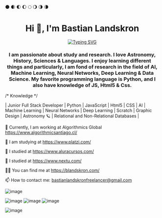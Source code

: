 🌑 🌒 🌓 🌔 🌕 🌖 🌗 🌘

<h1 align="center">Hi 👋, I'm Bastian Landskron</h1>
<div align="center"><a href="https://git.io/typing-svg" target="_blank" ><img src="https://readme-typing-svg.herokuapp.com?font=Fira+Code&pause=1000&color=FFFF00&width=435&lines=Full-Stack+Developer" alt="Typing SVG" /></a></div>



<h3 align="center">I am passionate about study and research. I love Astronomy, History, Sciences & Languages. I enjoy learning different things and particularly, I am fond of research in the field of AI, Machine Learning, Neural Networks, Deep Learning & Data Science. My favorite programming language is Python, and I also have knowledge of JS, Html5 & Css.</h3>

/* Knowledge */

| Junior Full Stack Developer | Python | JavaScript | Html5 | CSS | AI | Machine Learning | Neural Networks | Deep Learning | Scratch | Graphic Design | Astronomy 🪐 | Relational and Non-Relational Databases |

🔭 Currently, I am working at Algorithmics Global https://www.algorithmicsantiago.cl/

🌱 I am studying at https://www.platzi.com/

🌱 I studied at https://www.aluracursos.com/

🌱 I studied at https://www.nextu.com/

👨‍💻 You can find me at https://blandskron.com/

📫 How to contact me: bastianlandskronfreelancer@gmail.com


![image](https://user-images.githubusercontent.com/93203724/188299493-0406d9fc-d1b8-4e34-ab18-1797ccaa7303.png)

![image](https://user-images.githubusercontent.com/93203724/188299496-3d2dd235-c9b1-4c94-8e37-4d40ce0bc7d2.png) ![image](https://user-images.githubusercontent.com/93203724/188299504-f38efe6b-6977-4ca0-baf4-9edf5b8cac3d.png) ![image](https://user-images.githubusercontent.com/93203724/188299515-ff2ee591-8194-45a0-a9f7-a6f8018933eb.png)


![image](https://www.nasa.gov/sites/default/files/styles/full_width_feature/public/thumbnails/image/gsfc_20171208_archive_e000084_orig.jpg)
